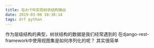 ```yaml
---
title: 在drf中实现树状结构输出
date: 2019-03-06 10:38:14
tags: drf python
---
```


作为层级结构的典型，树状结构的数据是我们经常遇到的
在django-rest-framework中使用视图集是如何序列化的呢？
其实很简单

